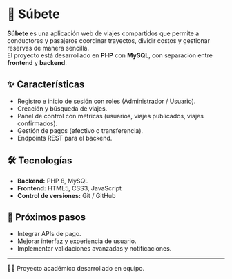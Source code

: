 # 🚗 Súbete

**Súbete** es una aplicación web de viajes compartidos que permite a conductores y pasajeros coordinar trayectos, dividir costos y gestionar reservas de manera sencilla.  
El proyecto está desarrollado en **PHP** con **MySQL**, con separación entre **frontend** y **backend**.

## ✨ Características
- Registro e inicio de sesión con roles (Administrador / Usuario).
- Creación y búsqueda de viajes.
- Panel de control con métricas (usuarios, viajes publicados, viajes confirmados).
- Gestión de pagos (efectivo o transferencia).
- Endpoints REST para el backend.

## 🛠️ Tecnologías
- **Backend:** PHP 8, MySQL  
- **Frontend:** HTML5, CSS3, JavaScript  
- **Control de versiones:** Git / GitHub  

## 🚀 Próximos pasos
- Integrar APIs de pago.  
- Mejorar interfaz y experiencia de usuario.  
- Implementar validaciones avanzadas y notificaciones.  

---

👨‍💻 Proyecto académico desarrollado en equipo.
